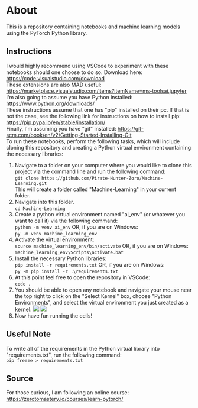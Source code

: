# About
This is a repository containing notebooks and machine learning models using the PyTorch Python library.

## Instructions
I would highly recommend using VSCode to experiment with these notebooks should one choose to do so. Download here: https://code.visualstudio.com/download<br>
These extensions are also MAD useful: https://marketplace.visualstudio.com/items?itemName=ms-toolsai.jupyter<br>
I'm also going to assume you have Python installed:
https://www.python.org/downloads/<br>
These instructions assume that one has "pip" installed on their pc. If that is not the case, see the following link for instructions on how to install pip: https://pip.pypa.io/en/stable/installation/<br>
Finally, I'm assuming you have "git" installed:
https://git-scm.com/book/en/v2/Getting-Started-Installing-Git<br>
To run these notebooks, perform the following tasks, which will include cloning this repository and creating a Python virtual environment containing the necessary libraries:
1. Navigate to a folder on your computer where you would like to clone this project via the command line and run the following command:<br>
   ```git clone https://github.com/Pirate-Hunter-Zoro/Machine-Learning.git```<br>
This will create a folder called "Machine-Learning" in your current folder. 
2. Navigate into this folder.<br>
   ```cd Machine-Learning```
3. Create a python virtual environment named "ai_env" (or whatever you want to call it) via the following command:<br>
   ```python -m venv ai_env```
   OR, if you are on Windows:<br>
   ```py -m venv machine_learning_env```
4. Activate the virtual environment:<br>
   ```source machine_learning_env/bin/activate```
   OR, if you are on Windows:<br>
   ```machine_learning_env\Scripts\activate.bat```
5. Install the necessary Python libraries:<br>
   ```pip install -r requirements.txt```
   OR, if you are on Windows:<br>
   ```py -m pip install -r .\requirements.txt```
6. At this point feel free to open the repository in VSCode:<br>
   ```code .```
7. You should be able to open any notebook and navigate your mouse near the top right to click on the "Select Kernel" box, choose "Python Environments", and select the virtual environment you just created as a kernel:
![](images/Kernel_Select_1.png)
![](images/Kernel_Select_2.png)
8. Now have fun running the cells!

## Useful Note
To write all of the requirements in the Python virtual library into "requirements.txt", run the following command:<br>
```pip freeze > requirements.txt```

## Source
For those curious, I am following an online course:
https://zerotomastery.io/courses/learn-pytorch/
